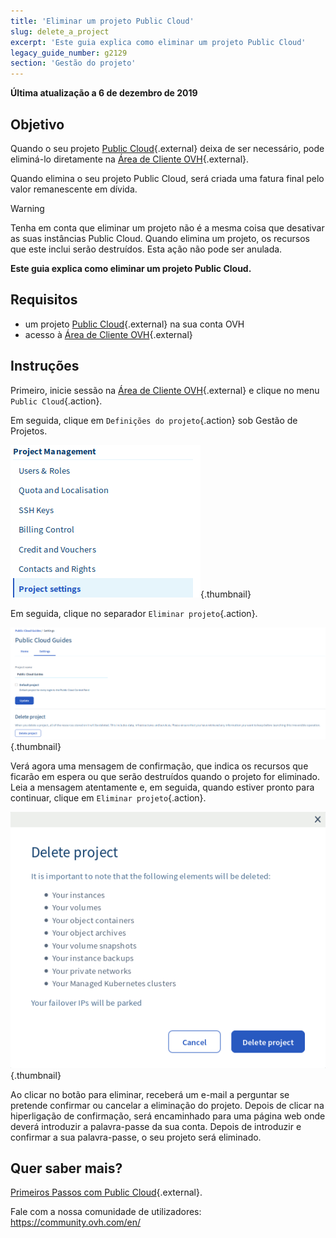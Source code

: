 ```yaml
---
title: 'Eliminar um projeto Public Cloud'
slug: delete_a_project
excerpt: 'Este guia explica como eliminar um projeto Public Cloud'
legacy_guide_number: g2129
section: 'Gestão do projeto'
---
```


**Última atualização a 6 de dezembro de 2019**

## Objetivo

Quando o seu projeto [Public Cloud](https://docs.ovh.com/pt/public-cloud/){.external} deixa de ser necessário, pode eliminá-lo diretamente na [Área de Cliente OVH](https://www.ovh.com/auth/?action=gotomanager){.external}.

Quando elimina o seu projeto Public Cloud, será criada uma fatura final pelo valor remanescente em dívida.

> [!warning]
>
Tenha em conta que eliminar um projeto não é a mesma coisa que desativar as suas instâncias Public Cloud. Quando elimina um projeto, os recursos que este inclui serão destruídos. Esta ação não pode ser anulada.
>

**Este guia explica como eliminar um projeto Public Cloud.**

## Requisitos

* um projeto [Public Cloud](https://www.ovhcloud.com/pt/public-cloud/){.external} na sua conta OVH
* acesso à [Área de Cliente OVH](https://www.ovh.com/auth/?action=gotomanager){.external}

## Instruções

Primeiro, inicie sessão na [Área de Cliente OVH](https://www.ovh.com/auth/?action=gotomanager){.external} e clique no menu `Public Cloud`{.action}.

Em seguida, clique em `Definições do projeto`{.action} sob Gestão de Projetos.

![cloud menu](images/deleteproject.png){.thumbnail}

Em seguida, clique no separador `Eliminar projeto`{.action}.

![compute tab](images/deleteproject1.png){.thumbnail}

Verá agora uma mensagem de confirmação, que indica os recursos que ficarão em espera ou que serão destruídos quando o projeto for eliminado. Leia a mensagem atentamente e, em seguida, quando estiver pronto para continuar, clique em `Eliminar projeto`{.action}.

![compute tab](images/deleteproject2.png){.thumbnail}

Ao clicar no botão para eliminar, receberá um e-mail a perguntar se pretende confirmar ou cancelar a eliminação do projeto. Depois de clicar na hiperligação de confirmação, será encaminhado para uma página web onde deverá introduzir a palavra-passe da sua conta. Depois de introduzir e confirmar a sua palavra-passe, o seu projeto será eliminado.

## Quer saber mais?

[Primeiros Passos com Public Cloud](https://docs.ovh.com/pt/public-cloud/comecar_com_o_public_cloud_identificar-se_e_criar_um_projeto/){.external}.

Fale com a nossa comunidade de utilizadores: <https://community.ovh.com/en/>
